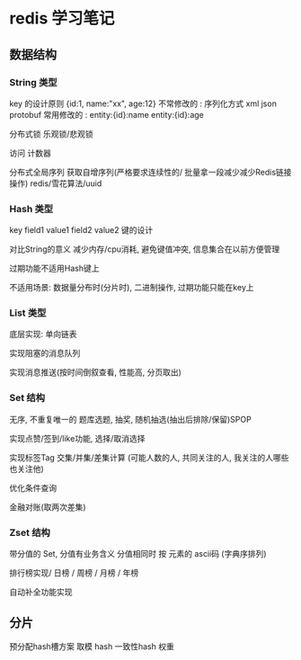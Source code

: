 # redis 学习笔记

## 数据结构
### String 类型
key 的设计原则
{id:1, name:"xx", age:12}
不常修改的 : 序列化方式 xml json protobuf
常用修改的 : entity:{id}:name  entity:{id}:age

分布式锁
乐观锁/悲观锁

访问 计数器

分布式全局序列 获取自增序列(严格要求连续性的/ 批量拿一段减少减少Redis链接操作)
redis/雪花算法/uuid

### Hash 类型
key field1 value1 field2 value2
键的设计 

对比String的意义 
减少内存/cpu消耗, 避免键值冲突, 信息集合在以前方便管理

过期功能不适用Hash键上

不适用场景: 数据量分布时(分片时), 二进制操作, 过期功能只能在key上

### List 类型
底层实现: 单向链表

实现阻塞的消息队列

实现消息推送(按时间倒叙查看, 性能高, 分页取出)

### Set 结构
无序, 不重复唯一的
题库选题, 抽奖, 随机抽选(抽出后排除/保留)SPOP

实现点赞/签到/like功能, 选择/取消选择

实现标签Tag
交集/并集/差集计算 (可能人数的人, 共同关注的人, 我关注的人哪些也关注他)

优化条件查询

金融对账(取两次差集)

### Zset 结构
带分值的 Set, 分值有业务含义
分值相同时 按 元素的 ascii码 (字典序排列)

排行榜实现/ 日榜 / 周榜 / 月榜 / 年榜

自动补全功能实现

## 分片
预分配hash槽方案 取模 hash 一致性hash 权重